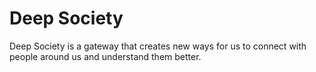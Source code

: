 # Deep Society
 Deep Society is a gateway that creates new ways for us to connect with people around us and understand them better.
